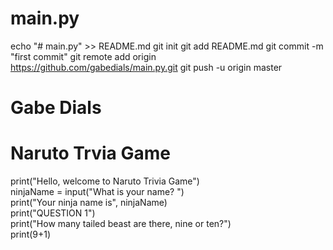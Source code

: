 # main.py
echo "# main.py" >> README.md
git init
git add README.md
git commit -m "first commit"
git remote add origin https://github.com/gabedials/main.py.git
git push -u origin master
# Gabe Dials
# Naruto Trvia Game

print("Hello, welcome to Naruto Trivia Game")</br>
ninjaName = input("What is your name? ")</br>
print("Your ninja name is", ninjaName)</br>
print("QUESTION 1")</br>
print("How many tailed beast are there, nine or ten?")</br>
print(9+1)</br>
